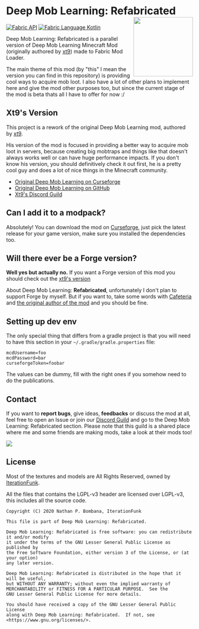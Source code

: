 # Deep Mob Learning: Refabricated <img src="https://imgur.com/Yk9wXR7.png" align="right" width="160"/>

[![Fabric API](https://images2.imgbox.com/8e/38/bfInI5qv_o.png)](https://www.curseforge.com/minecraft/mc-mods/fabric-api) [![Fabric Language Kotlin](https://images2.imgbox.com/e6/72/9pHQB5ZC_o.png)](https://www.curseforge.com/minecraft/mc-mods/fabric-language-kotlin)

Deep Mob Learning: Refabricated is a parallel version of Deep Mob Learning Minecraft Mod (originally authored by [xt9](https://github.com/xt9/DeepMobLearning)) made to Fabric Mod Loader.

The main theme of this mod (by "this" I mean the version you can find in this repository) is providing cool ways to acquire mob loot. I also have a lot of other plans to implement here and give the mod other purposes too, but since the current stage of the mod is beta thats all I have to offer for now :/

## Xt9's Version
This project is a rework of the original Deep Mob Learning mod, authored by [xt9](https://github.com/xt9/DeepMobLearning).

His version of the mod is focused in providing a better way to acquire mob loot in servers, because creating big mobtraps and things like that doesn't always works well or can have huge performance impacts. If you don't know his version, you should definitively check it out first, he is a pretty cool guy and does a lot of nice things in the Minecraft community.

- [Original Deep Mob Learning on Curseforge](https://www.curseforge.com/minecraft/mc-mods/deep-mob-learning)
- [Original Deep Mob Learning on GitHub](https://github.com/xt9/DeepMobLearning)
- [Xt9's Discord Guild](https://discord.com/invite/gj9kVup)

## Can I add it to a modpack?
Absolutely! You can download the mod on [Curseforge](https://www.curseforge.com/minecraft/mc-mods/deep-mob-learning-refabricated), just pick the latest release for your game version, make sure you installed the dependencies too.

## Will there ever be a Forge version?
**Well yes but actually no.** If you want a Forge version of this mod you should check out the [xt9's version](#xt9s-version)

About Deep Mob Learning: **Refabricated**, unfortunately I don't plan to support Forge by myself. But if you want to, take some words with [Cafeteria](https://discord.com/invite/G4PjhEf) and [the original author of the mod](#xt9s-version) and you should be fine.

## Setting up dev env
The only special thing that differs from a gradle project is that you will need to have this section in your ``~/.gradle/gradle.properties`` file:

```
mcdUsername=foo
mcdPassword=bar
curseforgeToken=foobar
```

The values can be dummy, fill with the right ones if you somehow need to do the publications.

## Contact
If you want to **report bugs**, give ideas, **feedbacks** or discuss the mod at all, feel free to open an Issue or join our [Discord Guild](https://discord.com/invite/G4PjhEf) and go to the Deep Mob Learning: Refabricated section. Please note that this guild is a shared place where me and some friends are making mods, take a look at their mods too!

<a href="https://discord.com/invite/G4PjhEf" target="_blank">
  <img src="https://discordapp.com/api/guilds/707435077679841350/embed.png?style=banner2&v=2" />
</a>

## License

Most of the textures and models are All Rights Reserved, owned by [IterationFunk](https://github.com/xt9/).

All the files that contains the LGPL-v3 header are licensed over LGPL-v3, this includes all the source code.

```
Copyright (C) 2020 Nathan P. Bombana, IterationFunk

This file is part of Deep Mob Learning: Refabricated.

Deep Mob Learning: Refabricated is free software: you can redistribute it and/or modify
it under the terms of the GNU Lesser General Public License as published by
the Free Software Foundation, either version 3 of the License, or (at your option)
any later version.

Deep Mob Learning: Refabricated is distributed in the hope that it will be useful,
but WITHOUT ANY WARRANTY; without even the implied warranty of
MERCHANTABILITY or FITNESS FOR A PARTICULAR PURPOSE.  See the
GNU Lesser General Public License for more details.

You should have received a copy of the GNU Lesser General Public License
along with Deep Mob Learning: Refabricated.  If not, see <https://www.gnu.org/licenses/>.
```

